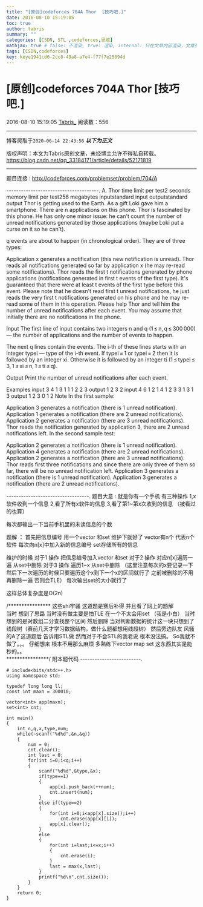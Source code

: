 ```yaml
---
title: "[原创]codeforces 704A Thor  [技巧吧.]"
date: 2016-08-10 15:19:05
toc: true
author: tabris
summary: ""
categories: [CSDN, STL ,codeforces,思维]
mathjax: true # false: 不渲染, true: 渲染, internal: 只在文章内部渲染，文章列表中不渲染
tags: [CSDN,codeforces]
key: keye1941cd6-2cc8-49a8-a7e4-f77f7e25094d
---
```


# [原创]codeforces 704A Thor  [技巧吧.]

2016-08-10 15:19:05  [Tabris_](https://me.csdn.net/qq_33184171) 阅读数：556

---

博客爬取于`2020-06-14 22:43:56`
***以下为正文***

版权声明：本文为Tabris原创文章，未经博主允许不得私自转载。
https://blog.csdn.net/qq_33184171/article/details/52171819

<!-- more -->

---

题目连接 : http://codeforces.com/problemset/problem/704/A

--------------------------------------.
A. Thor
time limit per test2 seconds
memory limit per test256 megabytes
inputstandard input
outputstandard output
Thor is getting used to the Earth. As a gift Loki gave him a smartphone. There are n applications on this phone. Thor is fascinated by this phone. He has only one minor issue: he can't count the number of unread notifications generated by those applications (maybe Loki put a curse on it so he can't).

q events are about to happen (in chronological order). They are of three types:

Application x generates a notification (this new notification is unread).
Thor reads all notifications generated so far by application x (he may re-read some notifications).
Thor reads the first t notifications generated by phone applications (notifications generated in first t events of the first type). It's guaranteed that there were at least t events of the first type before this event. Please note that he doesn't read first t unread notifications, he just reads the very first t notifications generated on his phone and he may re-read some of them in this operation.
Please help Thor and tell him the number of unread notifications after each event. You may assume that initially there are no notifications in the phone.

Input
The first line of input contains two integers n and q (1 ≤ n, q ≤ 300 000) — the number of applications and the number of events to happen.

The next q lines contain the events. The i-th of these lines starts with an integer typei — type of the i-th event. If typei = 1 or typei = 2 then it is followed by an integer xi. Otherwise it is followed by an integer ti (1 ≤ typei ≤ 3, 1 ≤ xi ≤ n, 1 ≤ ti ≤ q).

Output
Print the number of unread notifications after each event.

Examples
input
3 4
1 3
1 1
1 2
2 3
output
1
2
3
2
input
4 6
1 2
1 4
1 2
3 3
1 3
1 3
output
1
2
3
0
1
2
Note
In the first sample:

Application 3 generates a notification (there is 1 unread notification).
Application 1 generates a notification (there are 2 unread notifications).
Application 2 generates a notification (there are 3 unread notifications).
Thor reads the notification generated by application 3, there are 2 unread notifications left.
In the second sample test:

Application 2 generates a notification (there is 1 unread notification).
Application 4 generates a notification (there are 2 unread notifications).
Application 2 generates a notification (there are 3 unread notifications).
Thor reads first three notifications and since there are only three of them so far, there will be no unread notification left.
Application 3 generates a notification (there is 1 unread notification).
Application 3 generates a notification (there are 2 unread notifications).

----------------------------------.
题目大意 : 
就是你有一个手机  有三种操作
1,x软件收到一个信息
2,看了所有x软件的信息
3,看了第1~第x次收到的信息 （被看过的也算）

每次都输出一下当前手机里的未读信息的个数


题解 ： 
首先把信息编号
用一个vector 和set 维护下就好了 
vector有n个 代表n个软件  每次向n[x]中加入新的信息编号
set存储所有的信息

维护的时候
对于1 操作  把信息编号加入vector 和set
对于2 操作  对应n[x]遍历一遍 从set中删除
对于3 操作  遍历1~x 从set中删除 （这里注意每次的x要记录一下 然后下一次遍历的时候只要遍历这个x到下一个x的区间就行了 之前被删除的不用再删除一遍  否则会TLE）
每次输出set的大小就行了  

这样总体复杂度是O(2n)

/**************** 这些shi牢骚 
这道题是赛后补得 并且看了网上的题解   
当时 想到了思路 当时没有做主要是怕TLE  在一个不太会用set （我是小白）  当时想到的是对数组二分查找整个区间 然后删除 当对判断数据的统计这一块只想到了线段树（赛前几天才学习数据结构，做什么题都想用线段树） 然后旁边队友 风骚的A了这道题后  告诉用STL做   然而对于不会STL的我老说 根本没法搞。 So我就不做了。。。
仔细想来  根本不用那么麻烦   多熟练下vector map set 这东西其实是能秒的。。  
****************/
附本题代码
-------------------------.
```
# include<bits/stdc++.h>
using namespace std;

typedef long long ll;
const int maxn = 300010;

vector<int> app[maxn];
set<int> cnt;

int main()
{
    int n,q,x,type,num;
    while(~scanf("%d%d",&n,&q))
    {
        num = 0;
        cnt.clear();
        int last = 0;
        for(int i=0;i<q;i++)
        {
            scanf("%d%d",&type,&x);
            if(type==1)
            {
                app[x].push_back(++num);
                cnt.insert(num);
            }
            else if(type==2)
            {
                for(int i=0;i<app[x].size();i++)
                    cnt.erase(app[x][i]);
                app[x].clear();
            }
            else
            {
                for(int i=last;i<=x;i++)
                {
                    cnt.erase(i);
                }
                last = max(x,last);
            }
            printf("%d\n",cnt.size());
        }
    }
    return 0;
}
```